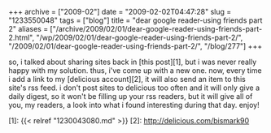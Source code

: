 +++
archive = ["2009-02"]
date = "2009-02-02T04:47:28"
slug = "1233550048"
tags = ["blog"]
title = "dear google reader-using friends part 2"
aliases = ["/archive/2009/02/01/dear-google-reader-using-friends-part-2.html", "/wp/2009/02/01/dear-google-reader-using-friends-part-2/", "/2009/02/01/dear-google-reader-using-friends-part-2/", "/blog/277"]
+++

so, i talked about sharing sites back in [this post][1], but i was never
really happy with my solution. thus, i've come up with a new one. now,
every time i add a link to my [delicious account][2], it will also send an
item to this site's rss feed. i don't post sites to delicious too often
and it will only give a daily digest, so it won't be filling up your rss
readers, but it will give all of you, my readers, a look into what i found
interesting during that day. enjoy!

[1]: {{< relref "1230043080.md" >}}
[2]: http://delicious.com/bismark90

